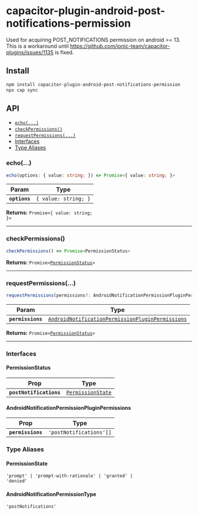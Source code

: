 # capacitor-plugin-android-post-notifications-permission

Used for acquiring POST_NOTIFICATIONS permission on android >= 13.
This is a workaround until https://github.com/ionic-team/capacitor-plugins/issues/1135 is fixed.

## Install

```bash
npm install capacitor-plugin-android-post-notifications-permission
npx cap sync
```

## API

<docgen-index>

* [`echo(...)`](#echo)
* [`checkPermissions()`](#checkpermissions)
* [`requestPermissions(...)`](#requestpermissions)
* [Interfaces](#interfaces)
* [Type Aliases](#type-aliases)

</docgen-index>

<docgen-api>
<!--Update the source file JSDoc comments and rerun docgen to update the docs below-->

### echo(...)

```typescript
echo(options: { value: string; }) => Promise<{ value: string; }>
```

| Param         | Type                            |
| ------------- | ------------------------------- |
| **`options`** | <code>{ value: string; }</code> |

**Returns:** <code>Promise&lt;{ value: string; }&gt;</code>

--------------------


### checkPermissions()

```typescript
checkPermissions() => Promise<PermissionStatus>
```

**Returns:** <code>Promise&lt;<a href="#permissionstatus">PermissionStatus</a>&gt;</code>

--------------------


### requestPermissions(...)

```typescript
requestPermissions(permissions?: AndroidNotificationPermissionPluginPermissions | undefined) => Promise<PermissionStatus>
```

| Param             | Type                                                                                                                      |
| ----------------- | ------------------------------------------------------------------------------------------------------------------------- |
| **`permissions`** | <code><a href="#androidnotificationpermissionpluginpermissions">AndroidNotificationPermissionPluginPermissions</a></code> |

**Returns:** <code>Promise&lt;<a href="#permissionstatus">PermissionStatus</a>&gt;</code>

--------------------


### Interfaces


#### PermissionStatus

| Prop                    | Type                                                        |
| ----------------------- | ----------------------------------------------------------- |
| **`postNotifications`** | <code><a href="#permissionstate">PermissionState</a></code> |


#### AndroidNotificationPermissionPluginPermissions

| Prop              | Type                               |
| ----------------- | ---------------------------------- |
| **`permissions`** | <code>'postNotifications'[]</code> |


### Type Aliases


#### PermissionState

<code>'prompt' | 'prompt-with-rationale' | 'granted' | 'denied'</code>


#### AndroidNotificationPermissionType

<code>'postNotifications'</code>

</docgen-api>
